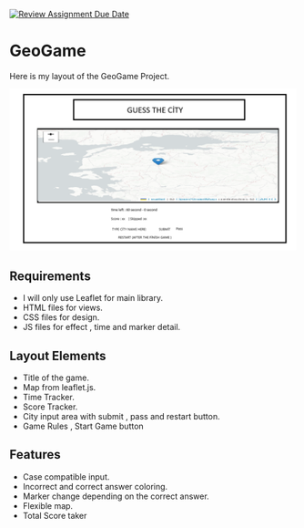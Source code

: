 [![Review Assignment Due Date](https://classroom.github.com/assets/deadline-readme-button-22041afd0340ce965d47ae6ef1cefeee28c7c493a6346c4f15d667ab976d596c.svg)](https://classroom.github.com/a/ATV5e7Id)

# GeoGame

Here is my layout  of the GeoGame Project.

![GeoGame Layout](layout_frontend.png) 


## Requirements
- I will only use Leaflet for main library.
- HTML files for views.
- CSS files for design.
- JS files for effect , time and marker detail.

## Layout Elements
- Title of the game.
- Map from leaflet.js.
- Time Tracker.
- Score Tracker.
- City input area with submit , pass and restart button.
- Game Rules , Start Game button

## Features
- Case compatible input.
- Incorrect and correct answer coloring.
- Marker change depending on the correct answer.
- Flexible map.
- Total Score taker
